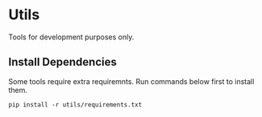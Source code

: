 # Utils
Tools for development purposes only.

## Install Dependencies
Some tools require extra requiremnts. Run commands below first to install them.

```shell
pip install -r utils/requirements.txt
```
